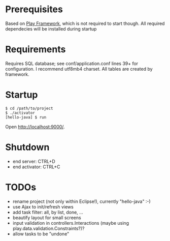 # Prerequisites

Based on [Play Framework](http://www.playframework.com/documentation/2.3.x/Home), which is not required to start though. All required dependecies will be installed during startup

# Requirements

Requires SQL database; see conf/application.conf lines 39+ for configuration. I recommend utf8mb4 charset. All tables are created by framework. 

# Startup

	$ cd /path/to/project
	$ ./activator
	[hello-java] $ run

Open [http://localhost:9000/](http://localhost:9000/).

# Shutdown

- end server: CTRL+D
- end activator: CTRL+C

# TODOs

- rename project (not only within Eclipse!), currently "hello-java" :-)
- use Ajax to init/refresh views
- add task filter: all, by list, done, ...
- beautify layout for small screens
- input validation in controllers.Interactions (maybe using play.data.validation.Constraints?)?
- allow tasks to be "undone"
